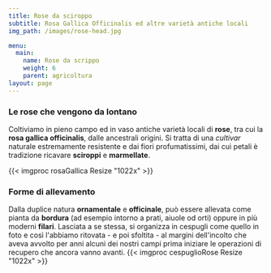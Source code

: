 ```yaml
---
title: Rose da sciroppo
subtitle: Rosa Gallica Officinalis ed altre varietà antiche locali
img_path: /images/rose-head.jpg

menu:
  main:
    name: Rose da scrippo
    weight: 6
    parent: agricoltura
layout: page
---
```


### Le rose che vengono da lontano

Coltiviamo in pieno campo ed in vaso antiche varietà locali di **rose**, tra cui la __rosa gallica officinalis__, dalle ancestrali origini. Si tratta di una _cultivar_ naturale estremamente resistente e dai fiori profumatissimi, dai cui petali è tradizione ricavare **sciroppi** e **marmellate**.<br />
<!-- ![Rosa Gallica Officinalis](./rosaGallica.jpg#sh#xff "Rosa Gallica") -->

{{< imgproc rosaGallica Resize "1022x" >}}

### Forme di allevamento
Dalla duplice natura **ornamentale** e **officinale**, può essere allevata come pianta da **bordura** (ad esempio intorno a prati, aiuole od orti) oppure in più moderni **filari**. 
Lasciata a se stessa, si organizza in cespugli come quello in foto e così l'abbiamo ritovata - e poi sfoltita - al margini dell'incolto che aveva avvolto per anni alcuni dei nostri campi prima iniziare le operazioni di recupero che ancora vanno avanti. 
{{< imgproc cespuglioRose Resize "1022x" >}}

